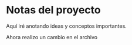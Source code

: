 # Notas del proyecto
Aquí iré anotando ideas y conceptos importantes.

Ahora realizo un cambio en el archivo
